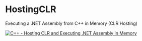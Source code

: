 # HostingCLR
Executing a .NET Assembly from C++ in Memory (CLR Hosting)

[![C++ - Hosting CLR and Executing .NET Assembly in Memory](https://i.ytimg.com/vi/pCRBpkze1Ek/hqdefault.jpg)](https://www.youtube.com/watch?v=pCRBpkze1Ek "C++ - Hosting CLR and Executing .NET Assembly in Memory")
